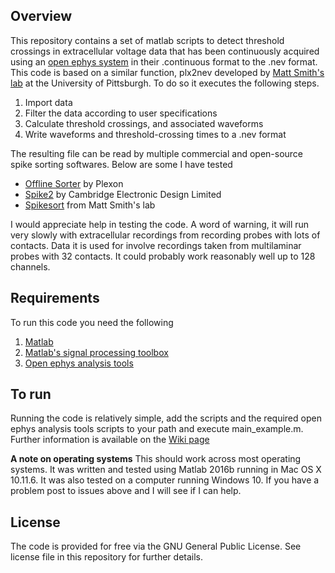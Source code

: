 **Overview**
---
This repository contains a set of matlab scripts to detect threshold crossings in extracellular voltage data that has been continuously acquired using an [open ephys system](http://www.open-ephys.org/) in their .continuous format to the .nev format. This code is based on a similar function, plx2nev developed by [Matt Smith's lab](http://www.smithlab.net) at the University of Pittsburgh. To do so it executes the following steps.

1. Import data
2. Filter the data according to user specifications
3. Calculate threshold crossings, and associated waveforms
4. Write waveforms and threshold-crossing times to a .nev format

The resulting file can be read by multiple commercial and open-source spike sorting softwares. Below are some I have tested
* [Offline Sorter](http://www.plexon.com/products/offline-sorter) by Plexon
* [Spike2](http://ced.co.uk/products/spkovin) by Cambridge Electronic Design Limited
* [Spikesort](http://www.smithlab.net/spikesort.html) from Matt Smith's lab

I would appreciate help in testing the code. A word of warning, it will run very slowly with extracellular recordings from recording probes with lots of contacts. Data it is used for involve recordings taken from multilaminar probes with 32 contacts. It could probably work reasonably well up to 128 channels.

**Requirements**
---
To run this code you need the following
1. [Matlab](https://www.mathworks.com/products/matlab.html)
2. [Matlab's signal processing toolbox](https://www.mathworks.com/products/signal.html)
3. [Open ephys analysis tools](https://github.com/open-ephys/analysis-tools)

**To run**
---
Running the code is relatively simple, add the scripts and the required open ephys analysis tools scripts to your path and execute main_example.m. Further information is available on the [Wiki page](https://github.com/rtraghavan/oephys2nev/wiki) 

**A note on operating systems**
This should work across most operating systems. It was written and tested using Matlab 2016b running in Mac OS X 10.11.6. It was also tested on a computer running Windows 10. If you have a problem post to issues above and I will see if I can help.


**License**
---
The code is provided for free via the GNU General Public License. See license file in this repository for further details.
